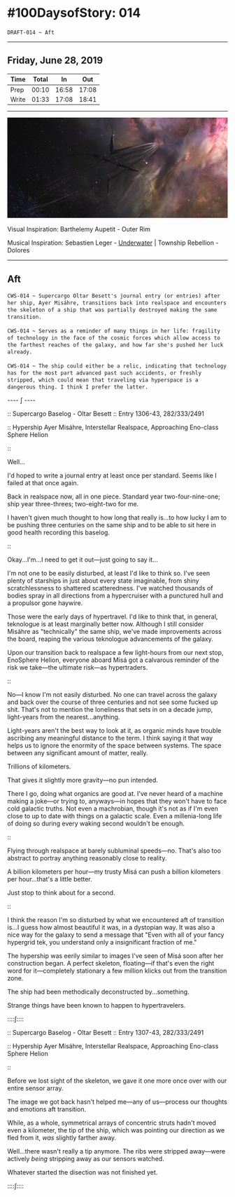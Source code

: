# #100DaysofStory: 014

    DRAFT-014 ~ Aft  

---

## Friday, June 28, 2019

| Time  | Total | In    | Out   |
| ----- | ----- | ----- | ----- |
| Prep  | 00:10 | 16:58 | 17:08 |
| Write | 01:33 | 17:08 | 18:41 |

---

![Aft Visual Inspiration: Barthelemy Aupetit - Outer Rim](aft.jpg)

Visual Inspiration: Barthelemy Aupetit - Outer Rim

Musical Inspiration: Sebastien Leger - [Underwater](https://youtu.be/36t7NOrVmUo) | Township Rebellion - Dolores

---

## Aft

    CWS-014 ~ Supercargo Oltar Besett's journal entry (or entries) after her ship, Ayer Misáhre, transitions back into realspace and encounters the skeleton of a ship that was partially destroyed making the same transition.

    CWS-014 ~ Serves as a reminder of many things in her life: fragility of technology in the face of the cosmic forces which allow access to the farthest reaches of the galaxy, and how far she's pushed her luck already.

    CWS-014 ~ The ship could either be a relic, indicating that technology has for the most part advanced past such accidents, or freshly stripped, which could mean that traveling via hyperspace is a dangerous thing. I think I prefer the latter.

---- ∫ ----

:: Supercargo Baselog - Oltar Besett :: Entry 1306-43, 282/333/2491  

:: Hypership Ayer Misáhre, Interstellar Realspace, Approaching Eno-class Sphere Helion

::

Well...

I'd hoped to write a journal entry at least once per standard. Seems like I failed at that once again.

Back in realspace now, all in one piece. Standard year two-four-nine-one; ship year three-threes; two-eight-two for me.

I haven't given much thought to how long that really is...to how lucky I am to be pushing three centuries on the same ship and to be able to sit here in good health recording this baselog.

::

Okay...I'm...I need to get it out—just going to say it...

I'm not one to be easily disturbed, at least I'd like to think so. I've seen plenty of starships in just about every state imaginable, from shiny scratchlessness to shattered scatteredness. I've watched thousands of bodies spray in all directions from a hypercruiser with a punctured hull and a propulsor gone haywire.

Those were the early days of hypertravel. I'd like to think that, in general, teknologue is at least marginally better now. Although I still consider Misáhre as "technically" the same ship, we've made improvements across the board, reaping the various teknologue advancements of the galaxy.

Upon our transition back to realspace a few light-hours from our next stop, EnoSphere Helion, everyone aboard Misá got a calvarous reminder of the risk we take—the ultimate risk—as hypertraders.

::

No—I know I'm not easily disturbed. No one can travel across the galaxy and back over the course of three centuries and not see some fucked up shit. That's not to mention the loneliness that sets in on a decade jump, light-years from the nearest...anything.

Light-years aren't the best way to look at it, as organic minds have trouble ascribing any meaningful distance to the term. I think saying it that way helps us to ignore the enormity of the space between systems. The space between any significant amount of matter, really.

Trillions of kilometers.

That gives it slightly more gravity—no pun intended.

There I go, doing what organics are good at. I've never heard of a machine making a joke—or trying to, anyways—in hopes that they won't have to face cold galactic truths. Not even a machrobian, though it's not as if I'm even close to up to date with things on a galactic scale. Even a millenia-long life of doing so during every waking second wouldn't be enough. 

::

Flying through realspace at barely subluminal speeds—no. That's also too abstract to portray anything reasonably close to reality.

A billion kilometers per hour—my trusty Misá can push a billion kilometers per hour...that's a little better.

Just stop to think about for a second.

::

I think the reason I'm so disturbed by what we encountered aft of transition is...I guess how almost beautiful it was, in a dystopian way. It was also a nice way for the galaxy to send a message that "Even with all of your fancy hypergrid tek, you understand only a insignificant fraction of me."

The hypership was eerily similar to images I've seen of Misá soon after her construction began. A perfect skeleton, floating—if that's even the right word for it—completely stationary a few million klicks out from the transition zone.

The ship had been methodically deconstructed by...something.

Strange things have been known to happen to hypertravelers.

::::∫::::

:: Supercargo Baselog - Oltar Besett :: Entry 1307-43, 282/333/2491  

:: Hypership Ayer Misáhre, Interstellar Realspace, Approaching Eno-class Sphere Helion

::

Before we lost sight of the skeleton, we gave it one more once over with our entire sensor array.

The image we got back hasn't helped me—any of us—process our thoughts and emotions aft transition.

While, as a whole, symmetrical arrays of concentric struts hadn't moved even a kilometer, the tip of the ship, which was pointing our direction as we fled from it, _was_ slightly farther away.

Well...there wasn't really a tip anymore. The ribs were stripped away—were actively _being_ stripping away as our sensors watched. 

Whatever started the disection was not finished yet. 

::::∫::::

